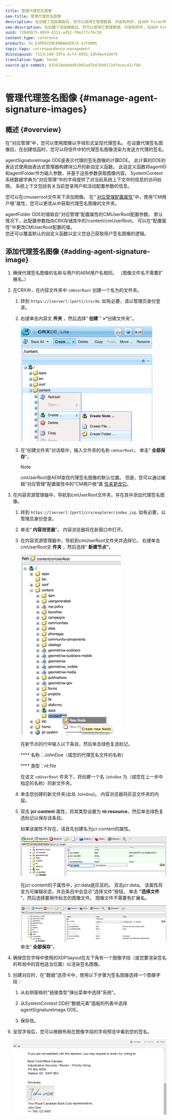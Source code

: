 ```yaml
---
title: 管理代理签名图像
seo-title: 管理代理签名图像
description: 在创建了信函模板后，您可以使用它管理数据、内容和附件，在AEM Forms中创建对应关系。
seo-description: 在创建了信函模板后，您可以使用它管理数据、内容和附件，在AEM Forms中创建对应关系。
uuid: 720dd075-9059-4311-ad52-70e2f7c76c58
content-type: reference
products: SG_EXPERIENCEMANAGER/6.4/FORMS
topic-tags: correspondence-management
discoiquuid: 7313c108-39fa-4cf4-8955-2d54be41d476
translation-type: tm+mt
source-git-commit: 835618e8e0d01905ad7b476b0172dfecec41cf9d

---
```



# 管理代理签名图像 {#manage-agent-signature-images}

## 概述 {#overview}

在“对应管理”中，您可以使用图像以字母形式呈现代理签名。 在设置代理签名图像后，在创建信函时，您可以将信件中的代理签名图像渲染为发送方代理的签名。

agentSignatureImage DDE是表示代理的签名图像的计算DDE。 此计算的DDE的表达式使用由表达式管理器构建块公开的新自定义函数。 此自定义函数将agentID和agentFolder作为输入参数，并基于这些参数获取图像内容。 SystemContext系统数据字典为“对应管理”中的字母提供了对当前系统上下文中的信息的访问权限。 系统上下文包括有关当前登录用户和活动配置参数的信息。

您可以在cmuserroot文件夹下添加图像。 在“ [对应管理配置属性](/help/forms/using/cm-configuration-properties.md)”中，使用“CM用户根”属性，您可以更改从中获取代理签名图像的文件夹。

agentFolder DDE的值取自“对应管理”配置属性的CMUserRoot配置参数。 默认情况下，此配置参数指向CRX存储库中的/content/cmUserRoot。 可以在“配置属性”中更改CMUserRoot配置的值。\
您还可以覆盖默认的自定义函数以定义您自己获取用户签名图像的逻辑。

## 添加代理签名图像 {#adding-agent-signature-image}

1. 确保代理签名图像的名称与用户的AEM用户名相同。 （图像文件名不需要扩展名。）
1. 在CRX中，在内容文件夹中 `cmUserRoot` 创建一个名为的文件夹。

   1. 转到 `https://[server]:[port]/crx/de`. 如有必要，请以管理员身份登录。

   1. 右键单击内容文 **件夹** ，然后选择“ **创建** ” **>“**&#x200B;创建文件夹”。

      ![创建文件夹](assets/1_createnode_cmuserroot.png)

   1. 在“创建文件夹”对话框中，输入文件夹的名称 `cmUserRoot`。 单击“ **全部保存**”。

      >[!NOTE]
      >
      >cmUserRoot是AEM查找代理签名图像的默认位置。 但是，您可以通过编辑“对应管理”配置属性中的“CM用户根”属 [性来更改它](/help/forms/using/cm-configuration-properties.md)。

1. 在内容资源管理器中，导航到cmUserRoot文件夹，并在其中添加代理签名图像。

   1. 转到 `https://[server]:[port]/crx/explorer/index.jsp`. 如有必要，以管理员身份登录。
   1. 单击“ **内容浏览器**”。 内容浏览器将在新窗口中打开。
   1. 在内容资源管理器中，导航到cmUserRoot文件夹并选择它。 右键单击cmUserRoot文 **件夹** ，然后选择“ **新建节点”**。

      ![cmUserRoot中的新节点](assets/2_cmuserroot_newnode.png)

      在新节点的行中输入以下条目，然后单击绿色复选标记。

      **** 名称：JohnDoe（或您的代理签名文件的名称）

      **** 类型：nt:file

      在该文 `cmUserRoot` 件夹下，将创建一个名 `JohnDoe` 为（或您在上一步中指定的名称）的新文件夹。

   1. 单击您创建的新文件夹(此处 `JohnDoe`)。 内容浏览器将灰显文件夹的内容。

   1. 双击 **jcr:content** 属性，将其类型设置为 **nt:resource**，然后单击绿色复选标记以保存该条目。

      如果该属性不存在，请首先创建名为jcr:content的属性。

      ![jcr:content属性](assets/3_jcrcontentntresource.png)

      在jcr:content的子属性中，jcr:data是灰显的。 双击jcr:data。 该属性将变为可编辑状态，并且条目中会显示“选择文件”按钮。 单击 **“选择文件** ”，然后选择要用作标志的图像文件。 图像文件不需要有扩展名。

      ![JCR数据](assets/5_jcrdata.png)
   单击“ **全部保存**”。

1. 确保您在字母中使用的XDP\layout在左下角有一个图像字段（或您要渲染签名的布局中的其他适当位置）以渲染签名图像。
1. 创建对应时，在“数据”选项卡中，使用以下步骤为签名图像选择一个图像字段：

   1. 从右侧窗格的“链接类型”弹出菜单中选择“系统”。

   1. 从SystemContext DD的“数据元素”面板的列表中选择agentSignatureImage DDE。

   1. 保存信。

1. 呈现字母后，您可以根据布局在图像字段的字母预览中看到您的签名。

   ![信中的代理签名图像](assets/letterwithsignature.png)

